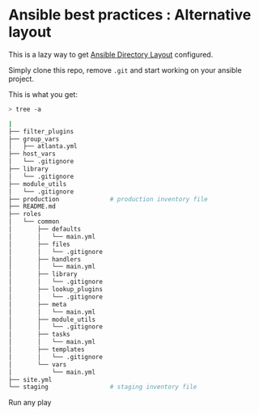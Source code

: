 # Ansible best practices : Alternative layout


This is a lazy way to get [Ansible Directory Layout](https://docs.ansible.com/ansible/latest/user_guide/playbooks_best_practices.html#directory-layout) configured.

Simply clone this repo, remove `.git` and start working on your ansible project.

This is what you get:

``` bash
> tree -a

|
├── filter_plugins
├── group_vars
│   ├── atlanta.yml
├── host_vars
│   └── .gitignore
├── library
│   └── .gitignore
├── module_utils
│   └── .gitignore
├── production              # production inventory file
├── README.md
├── roles
│   └── common
│       ├── defaults
│       │   └── main.yml
│       ├── files
│       │   └── .gitignore
│       ├── handlers
│       │   └── main.yml
│       ├── library
│       │   └── .gitignore
│       ├── lookup_plugins
│       │   └── .gitignore
│       ├── meta
│       │   └── main.yml
│       ├── module_utils
│       │   └── .gitignore
│       ├── tasks
│       │   └── main.yml
│       ├── templates
│       │   └── .gitignore
│       └── vars
│           └── main.yml
├── site.yml
└── staging                 # staging inventory file
```

Run any play